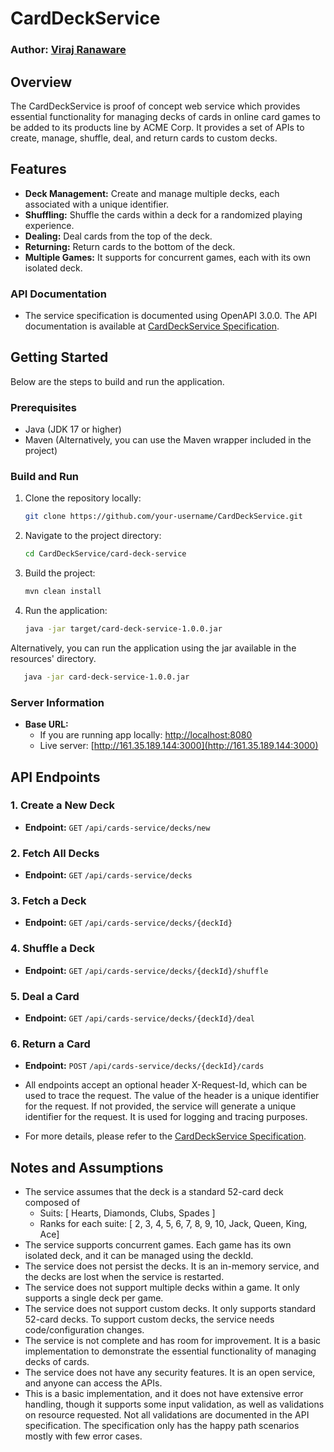 # CardDeckService
### Author: [Viraj Ranaware](https://www.linkedin.com/in/ranawareviraj)

## Overview

The CardDeckService is proof of concept web service which provides essential functionality for managing decks of cards in online card games to be added to its products line by ACME Corp. It provides a set of APIs to create, manage, shuffle, deal, and return cards to custom decks.

## Features

- **Deck Management:** Create and manage multiple decks, each associated with a unique identifier.
- **Shuffling:** Shuffle the cards within a deck for a randomized playing experience.
- **Dealing:** Deal cards from the top of the deck.
- **Returning:** Return cards to the bottom of the deck.
- **Multiple Games:** It supports for concurrent games, each with its own isolated deck.

### API Documentation
- The service specification is documented using OpenAPI 3.0.0. The API documentation is available at [CardDeckService Specification](http://161.35.189.144:3000/swagger-ui/index.html).

## Getting Started

Below are the steps to build and run the application.

### Prerequisites

- Java (JDK 17 or higher)
- Maven (Alternatively, you can use the Maven wrapper included in the project)

### Build and Run

1. Clone the repository locally:

    ```bash
    git clone https://github.com/your-username/CardDeckService.git
    ```

2. Navigate to the project directory:

    ```bash
    cd CardDeckService/card-deck-service
    ```

3. Build the project:

    ```bash
    mvn clean install
    ```

4. Run the application:

    ```bash
    java -jar target/card-deck-service-1.0.0.jar
    ```

Alternatively, you can run the application using the jar available in the resources' directory.
 ```bash
    java -jar card-deck-service-1.0.0.jar
 ```

### Server Information

- **Base URL:**
   - If you are running app locally: [http://localhost:8080](http://localhost:8080)
   - Live server: [http://161.35.189.144:3000](http://161.35.189.144:3000)
## API Endpoints

### 1. Create a New Deck
- **Endpoint:** `GET` `/api/cards-service/decks/new`

### 2. Fetch All Decks
- **Endpoint:** `GET` `/api/cards-service/decks`

### 3. Fetch a Deck
- **Endpoint:** `GET` `/api/cards-service/decks/{deckId}`

### 4. Shuffle a Deck
- **Endpoint:** `GET` `/api/cards-service/decks/{deckId}/shuffle`

### 5. Deal a Card
- **Endpoint:** `GET` `/api/cards-service/decks/{deckId}/deal`

### 6. Return a Card
- **Endpoint:** `POST` `/api/cards-service/decks/{deckId}/cards`


- All endpoints accept an optional header X-Request-Id, which can be used to trace the request. The value of the header is a unique identifier for the request. If not provided, the service will generate a unique identifier for the request. It is used for logging and tracing purposes.
- For more details, please refer to the [CardDeckService Specification](http://161.35.189.144:3000/swagger-ui/index.html).

## Notes and Assumptions
- The service assumes that the deck is a standard 52-card deck composed of 
  - Suits: [ Hearts, Diamonds, Clubs, Spades ] 
  - Ranks for each suite: [ 2, 3, 4, 5, 6, 7, 8, 9, 10, Jack, Queen, King, Ace]
- The service supports concurrent games. Each game has its own isolated deck, and it can be managed using the deckId.
- The service does not persist the decks. It is an in-memory service, and the decks are lost when the service is restarted.
- The service does not support multiple decks within a game. It only supports a single deck per game.
- The service does not support custom decks. It only supports standard 52-card decks. To support custom decks, the service needs code/configuration changes.
- The service is not complete and has room for improvement. It is a basic implementation to demonstrate the essential functionality of managing decks of cards.
- The service does not have any security features. It is an open service, and anyone can access the APIs.
- This is a basic implementation, and it does not have extensive error handling, though it supports some input validation, as well as validations on resource requested. Not all validations are documented in the API specification. The specification only has the happy path scenarios mostly with few error cases.
